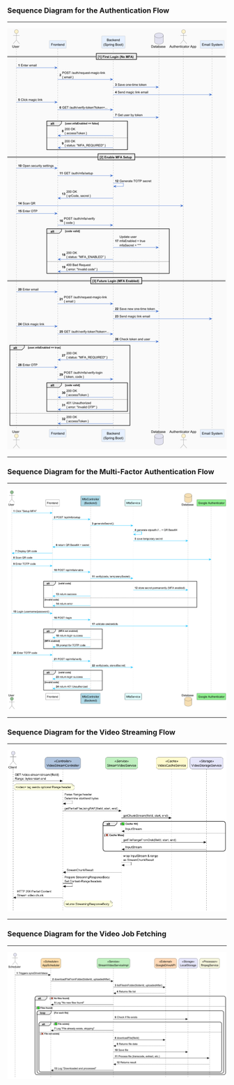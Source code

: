 
### Sequence Diagram for the Authentication Flow

---
![login_passwordless.png](images/login_passwordless.png)

---

### Sequence Diagram for the Multi-Factor Authentication Flow

---
![mfa_flow.png](images/mfa_flow.png)

--- 

### Sequence Diagram for the Video Streaming Flow

---
![stream_flow.png](images/stream_flow.png)

---

### Sequence Diagram for the Video Job Fetching

---
![JobGetVideo.png](images/JobGetVideo.png)